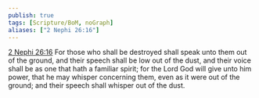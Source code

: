 ```yaml
---
publish: true
tags: [Scripture/BoM, noGraph]
aliases: ["2 Nephi 26:16"]
---
```

[2 Nephi 26:16](https://churchofjesuschrist.org/study/scriptures/bofm/2-ne/26?lang=eng&id=p16#p16) For those who shall be destroyed shall speak unto them out of the ground, and their speech shall be low out of the dust, and their voice shall be as one that hath a familiar spirit; for the Lord God will give unto him power, that he may whisper concerning them, even as it were out of the ground; and their speech shall whisper out of the dust.
